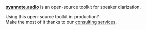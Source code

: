 [**pyannote.audio**](https://github.com/pyannote/pyannote-audio) is an open-source toolkit for speaker diarization.  

Using this open-source toolkit in production?  
Make the most of it thanks to our [consulting services](https://herve.niderb.fr/consulting.html).
